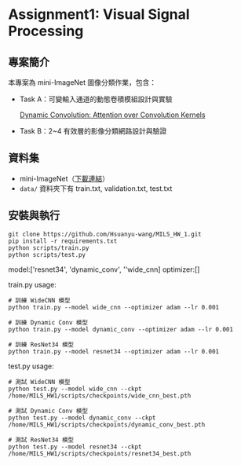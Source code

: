# Assignment1: Visual Signal Processing

## 專案簡介
本專案為 mini-ImageNet 圖像分類作業，包含：
- Task A：可變輸入通道的動態卷積模組設計與實驗
    
    [Dynamic Convolution: Attention over Convolution Kernels](https://arxiv.org/abs/1912.03458)
- Task B：2~4 有效層的影像分類網路設計與驗證


## 資料集
- mini-ImageNet（[下載連結](https://cchsu.info/files/images.zip)）
- `data/` 資料夾下有 train.txt, validation.txt, test.txt

## 安裝與執行
```
git clone https://github.com/Hsuanyu-wang/MILS_HW_1.git
pip install -r requirements.txt
python scripts/train.py
python scripts/test.py
```
model:['resnet34', 'dynamic_conv', ''wide_cnn]
optimizer:[]

train.py usage:
```
# 訓練 WideCNN 模型
python train.py --model wide_cnn --optimizer adam --lr 0.001

# 訓練 Dynamic Conv 模型
python train.py --model dynamic_conv --optimizer adam --lr 0.001

# 訓練 ResNet34 模型
python train.py --model resnet34 --optimizer adam --lr 0.001
```

test.py usage:
```
# 測試 WideCNN 模型
python test.py --model wide_cnn --ckpt /home/MILS_HW1/scripts/checkpoints/wide_cnn_best.pth

# 測試 Dynamic Conv 模型
python test.py --model dynamic_conv --ckpt /home/MILS_HW1/scripts/checkpoints/dynamic_conv_best.pth

# 測試 ResNet34 模型
python test.py --model resnet34 --ckpt /home/MILS_HW1/scripts/checkpoints/resnet34_best.pth
```